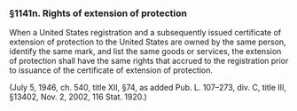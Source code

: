 ### §1141n. Rights of extension of protection ###

When a United States registration and a subsequently issued certificate of extension of protection to the United States are owned by the same person, identify the same mark, and list the same goods or services, the extension of protection shall have the same rights that accrued to the registration prior to issuance of the certificate of extension of protection.

(July 5, 1946, ch. 540, title XII, §74, as added Pub. L. 107–273, div. C, title III, §13402, Nov. 2, 2002, 116 Stat. 1920.)